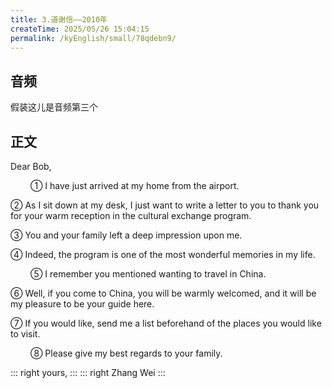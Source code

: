 ```yaml
---
title: 3.道谢信——2010年
createTime: 2025/05/26 15:04:15
permalink: /kyEnglish/small/78qdebn9/
---
```

## 音频

假装这儿是音频第三个

## 正文

Dear Bob,

​&emsp;​&emsp;​		① I have  just arrived at my home from the airport. 

② As I sit down at my desk, I just want to write a letter to you to thank you for your warm reception in the cultural exchange program.

③ You and your family left a deep impression upon me. 

④ Indeed, the program is one of the most wonderful memories in my life.

​&emsp;​&emsp;​		⑤ I remember you mentioned wanting to travel in China. 

⑥ Well, if you come to China, you will be warmly welcomed, and it will be my pleasure to be your guide here. 

⑦ If you would like, send me a list beforehand of the places you would like to visit.

​&emsp;​&emsp;		⑧ Please give my best regards to your family.

::: right
yours,
:::
::: right
Zhang Wei
:::
